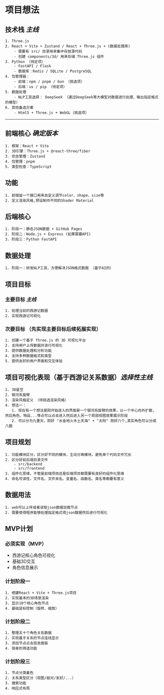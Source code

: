 # 项目想法

## 技术栈 _主线_
    1. Three.js
    2. React + Vite + Zustand / React + Three.js + (数据处理库)
        - 需要有 src/ 目录用来集中存放源代码
        - 创建 components/3d/ 用来存储 Three.js 组件
    3. Python （待定项）
        - FastAPI / Flask 
        - 数据库：Redis / SQLite / PostgreSQL
    4. 包管理器：
        - 前端：npm / pnpm / bun （挑选项）
        - 后端：uv / pip （待定项）
    5. 数据处理
        - NLP工具选择： DeepSeek （通过DeepSeek等大模型对数据进行处理，输出指定格式的模型）
    6. 其他备选方案
        - Html5 + Three.js + WebGL（挑选项）
---
## 前端核心 _确定版本_
    1. 框架：React + Vite
    2. 3D引擎：Three.js + @react-three/fiber
    3. 状态管理：Zustand
    4. 包管理：pnpm
    5. 类型检查：TypeScript

## 功能
    1. 前端留一个接口用来自定义调节color、shape、size等
    2. 定义渲染风格,预设制作不同的Shader Material


## 后端核心
    1. 阶段一：静态JSON数据 + GitHub Pages
    2. 阶段二：Node.js + Express (如果需要API)
    3. 阶段三：Python FastAPI

## 数据处理
    1. 阶段一：研发NLP工具，方便解决JSON格式数据 （基于AI的）

## 项目目标
### 主要目标 _主线_
    1. 处理当前的西游记数据
    2. 实现西游记可视化

### 次要目标 （先实现主要目标后续拓展实现）
    1. 创建一个基于 Three.js 的 3D 可视化平台 
    2. 支持用户上传数据并进行可视化 
    3. 提供数据处理和分析功能 
    4. 支持多种数据格式和类型 
    5. 提供友好的用户界面和交互体验 
     
## 项目可视化表现（基于西游记关系数据）_选择性主线_
    1. 3D星空
    2. 银河系旋臂
    3. 渲染风格定义 （待挑选渲染风格）
    4. 想法一：
       1. 现在有一个想法是刚开始进入的界面是一个银河系旋臂的效果，以一个中心向外扩散，然后角色、物品...等点可以点击进入然后进入另一个局部视图效果展示阶段
       2. 可以分为九重天，刚好 "水金地火木土天海" + "太阳" 刚好八个,其实角色可以分成八圈

## 项目规划
    1. 功能模块区分，区分好不同的模块，主动分离模块，避免单个代码文件冗长
    2. 区分好前后端目录文件
        - src/backend
        - src/frontend
    3. 组件化思维，不管是前端项目还是后端项目都需要有良好的组件化思维
    4. 命名可读性，文件名、文件夹名、变量名、函数名、类名等都要有意义

## 数据用法
    1. web可以上传或者读取json数据加载节点
    2. 需要使得程序能够处理指定格式得json数据然后进行可视化

## MVP计划
### 必须实现（MVP）
- 西游记核心角色可视化
- 基础3D交互
- 角色信息展示

### 计划阶段一
    1. 搭建React + Vite + Three.js项目
    2. 实现基本的3D场景渲染
    3. 显示10个核心角色节点
    4. 基础鼠标控制（旋转、缩放）
### 计划阶段二
    1. 整理五十个角色关系数据
    2. 实现基于关系的节点连线显示
    3. 添加节点点击信息面板
    4. 简单的筛选功能
### 计划阶段三
    1. 节点分类着色
    2. 关系类型区分（视图/敌对/友好/...）
    3. 搜索功能
    4. 响应式布局